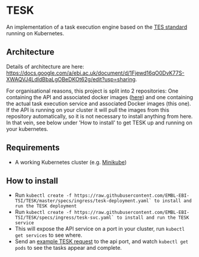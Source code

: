 # TESK
An implementation of a task execution engine based on the [TES standard](https://github.com/ga4gh/task-execution-schemas) running on Kubernetes. 

## Architecture
Details of architecture are here: https://docs.google.com/a/ebi.ac.uk/document/d/1Fjewd16qO0DvK77S-XWAQVJ4LdldBbaLgOBeDKOt62g/edit?usp=sharing.

For organisational reasons, this project is split into 2 repositories: One containing the API and associated docker images ([here](https://github.com/EMBL-EBI-TSI/tesk-api)) and one containing the actual task execution service and associated Docker images (this one). If the API is running on your cluster it will pull the images from this repository automatically, so it is not necessary to install anything from here. In that vein, see below under 'How to install' to get TESK up and running on your kubernetes.

## Requirements
 - A working Kubernetes cluster (e.g. [Minikube](https://github.com/kubernetes/minikube))

## How to install
 - Run 
  ```kubectl create -f https://raw.githubusercontent.com/EMBL-EBI-TSI/TESK/master/specs/ingress/tesk-deployment.yaml` to install and run the TESK deployment```
 - Run 
```kubectl create -f https://raw.githubusercontent.com/EMBL-EBI-TSI/TESK/specs/ingress/tesk-svc.yaml` to install and run the TESK service```
 - This will expose the API service on a port in your cluster, run `kubectl get services` to see where.
 - Send an [example TESK request](https://github.com/EMBL-EBI-TSI/TESK/blob/master/specs/task_example.json) to the api port, and watch `kubectl get pods` to see the tasks appear and complete.
